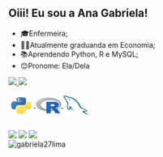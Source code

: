 ## Oiii! Eu sou a Ana Gabriela!
- 🎓Enfermeira; <br>
- 🧑‍🎓Atualmente graduanda em Economia; <br>
- 📚Aprendendo Python, R e MySQL; <br>
- 😊Pronome: Ela/Dela


 <div>
  <a href="https://github.com/gabriela27lima">
  <img height="180em" src="https://github-readme-stats.vercel.app/api?username=gabriela27lima&theme=merko&show_icons=true)"/>
  <img height="180em" src="https://github-readme-stats.vercel.app/api/top-langs/?username=gabriela27lima&layout=compact&langs_count=7&theme=merko"/>
</div>
<div style="display: inline_block"><br>
  <img align="center"  alt="Gabi-Python" height="40" width="50" src="https://github.com/devicons/devicon/blob/master/icons/python/python-original.svg">
  <img align="center" alt="Gabi-R" height="40" width="50" src="https://github.com/devicons/devicon/blob/master/icons/r/r-original.svg">
  <img align="center" alt="Gabi-MySQL" height="40" width="50" src="https://github.com/devicons/devicon/blob/master/icons/mysql/mysql-original.svg">

  

</div>
  
  ##
 
<div> 
  <a href="https://instagram.com/gabriela_slima" target="_blank"><img src="https://img.shields.io/badge/-Instagram-%23E4405F?style=for-the-badge&logo=instagram&logoColor=white" target="_blank"></a>
  <a href = "mailto:gabriela.27lima@gmail.com"><img src="https://img.shields.io/badge/-Gmail-%23333?style=for-the-badge&logo=gmail&logoColor=white" target="_blank"></a>
  <a href="https://www.linkedin.com/in/gabrielaslimamsc/" target="_blank"><img src="https://img.shields.io/badge/-LinkedIn-%230077B5?style=for-the-badge&logo=linkedin&logoColor=white" target="_blank"></a> <br>
 
 <img src="https://komarev.com/ghpvc/?username=SEUUSUARIO&color=green" alt="gabriela27lima" /> 
  
 
</div>
